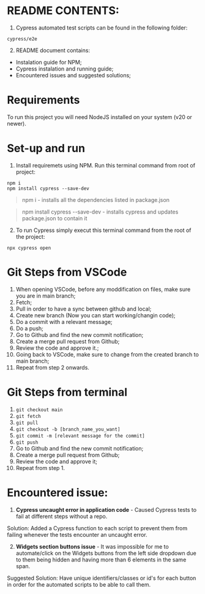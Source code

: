 

# README CONTENTS:

1. Cypress automated test scripts can be found in the following folder:
```
cypress/e2e 
```

2. README document contains:
- Instalation guide for NPM;
- Cypress instalation and running guide;
- Encountered issues and suggested solutions;

# Requirements
To run this project you will need NodeJS installed on your system (v20 or newer).

# Set-up and run

1. Install requiremets using NPM. Run this terminal command from root of project:

```
npm i
npm install cypress --save-dev
```

> npm i - installs all the dependencies listed in package.json

> npm install cypress --save-dev - installs cypress and updates package.json to contain it


2. To run Cypress simply execut this terminal command from the root of the project:

```
npx cypress open
```



# Git Steps from VSCode

1. When opening VSCode, before any moddification on files, make sure you are in main branch;
2. Fetch;
3. Pull  in order to have a sync between github and local;
4. Create new branch (Now you can start working/changin code);
5. Do a commit with a relevant message;
6. Do a push;
7. Go to Github and find the new commit notification;
8. Create a merge pull request from Github;
9. Review the code and approve it.;
10. Going back to VSCode, make sure to change from the created branch to main branch;
11. Repeat from step 2 onwards.

# Git Steps from terminal

1. `git checkout main`
2. `git fetch`
3. `git pull`
4. `git checkout -b [branch_name_you_want]`
5. `git commit -m [relevant message for the commit]`
6. `git push`
7. Go to Github and find the new commit notification;
8. Create a merge pull request from Github;
9. Review the code and approve it;
10. Repeat from step 1.


# Encountered issue:

1. **Cypress uncaught error in application code** - Caused Cypress tests to fail at different steps without a repo.

Solution: Added a Cypress function to each script to prevent them from failing whenever the tests encounter an uncaught error.

2. **Widgets section buttons issue** - It was impossible for me to automate/click on the Widgets buttons from the left side dropdown due to them being hidden and having more than 6 elements in the same span.

Suggested Solution: Have unique identifiers/classes or id's for each button in order for the automated scripts to be able to call them.